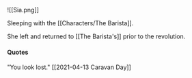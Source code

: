 ![[Sia.png]]


Sleeping with the [[Characters/The Barista]].

She left and returned to [[The Barista's]] prior to the revolution.

#### Quotes
"You look lost." [[2021-04-13 Caravan Day]]


